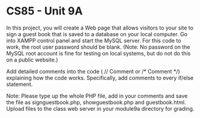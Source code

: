 # CS85 - Unit 9A

In this project, you will create a Web page that allows visitors to your site to sign a guest book that is saved to a database on your local computer. Go into XAMPP control panel and start the MySQL server. For this code to work, the root user password should be blank. (Note: No password on the MySQL root account is fine for testing on local systems, but do not do this on a public website.)

Add detailed comments into the code ( // Comment or /* Comment */) explaining how the code works. Specifically, add comments to every if/else statement.


Note: Please type up the whole PHP file, add in your comments and save the file as signguestbook.php, showguestbook.php and guestbook.html. Upload files to the class web server in your module9a directory for grading.
